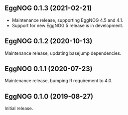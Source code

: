 ## EggNOG 0.1.3 (2021-02-21)

- Maintenance release, supporting EggNOG 4.5 and 4.1.
- Support for new EggNOG 5 release is in development.

## EggNOG 0.1.2 (2020-10-13)

Maintenance release, updating basejump dependencies.

## EggNOG 0.1.1 (2020-07-23)

Maintenance release, bumping R requirement to 4.0.

## EggNOG 0.1.0 (2019-08-27)

Initial release.
